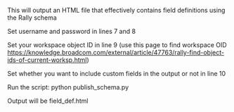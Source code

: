 This will output an HTML file that effectively contains field definitions using the Rally schema


Set username and password in lines 7 and 8 

Set your workspace object ID in line 9 (use this page to find workspace OID https://knowledge.broadcom.com/external/article/47763/rally-find-object-ids-of-current-worksp.html)

Set whether you want to include custom fields in the output or not in line 10


Run the script:
python publish_schema.py

Output will be field_def.html
